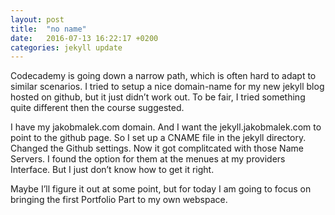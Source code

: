 ```yaml
---
layout: post
title:  "no name"
date:   2016-07-13 16:22:17 +0200
categories: jekyll update
---
```

Codecademy is going down a narrow path, which is often hard to adapt to similar scenarios.
I tried to setup a nice domain-name for my new jekyll blog hosted on github, but it just didn’t work out. 
To be fair, I tried something quite different then the course suggested.

I have my jakobmalek.com domain. And I want the jekyll.jakobmalek.com to point to the github page. So I set up a CNAME file in the jekyll directory. Changed the Github settings. Now it got complitcated with those Name Servers. I found the option for them at the menues at my providers Interface. But I just don’t know how to get it right. 

Maybe I’ll figure it out at some point, but for today I am going to focus on bringing the first Portfolio Part to my own webspace.
